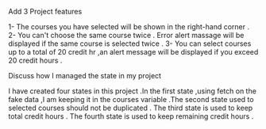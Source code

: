 Add 3 Project features

1- The courses you have selected will be shown in the right-hand corner .
2- You can't choose the same course twice . Error alert massage will be displayed if the same course is selected twice .
3- You can select courses up to a total of 20 credit hr ,an alert message will be displayed if you exceed 20 credit hours .


Discuss how I managed the state in my project

I have created four states in this project .In the first state ,using fetch on the fake data ,I am keeping it in the courses variable .The second state used to selected courses should not be duplicated . The third state is used to keep total credit hours . The fourth state is used to keep remaining credit hours .